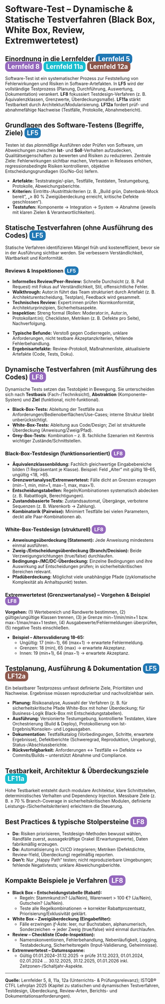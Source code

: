 <h1>Software-Test – Dynamische &amp; Statische Testverfahren (Black Box, White Box, Review, Extremwertetest)</h1>

<h2>
  Einordnung in die Lernfelder
  <span style="background-color:#1f77b4; color:white; padding:4px 8px; border-radius:12px;">Lernfeld 5</span>
  <span style="background-color:#9467bd; color:white; padding:4px 8px; border-radius:12px;">Lernfeld 8</span>
  <span style="background-color:#17becf; color:white; padding:4px 8px; border-radius:12px;">Lernfeld 11a</span>
  <span style="background-color:#8c564b; color:white; padding:4px 8px; border-radius:12px;">Lernfeld 12a</span>
</h2>
<p>Software-Test ist ein systematischer Prozess zur Feststellung von Fehlerwirkungen und Risiken in Software-Artefakten. In <strong>LF5</strong> wird der vollständige Testprozess (Planung, Durchführung, Auswertung, Dokumentation) verankert. <strong>LF8</strong> fokussiert Testdesign-Verfahren (z. B. Äquivalenzklassen, Grenzwerte, Überdeckungsmaße). <strong>LF11a</strong> stärkt Testbarkeit durch Architektur/Modularisierung. <strong>LF12a</strong> fordert prüf- und abnahmefähige Nachweise (Testfälle, Protokolle, Abnahmebericht).</p>

<h2>
  Grundlagen des Software-Testens (Begriffe, Ziele)
  <span style="background-color:#1f77b4; color:white; padding:4px 8px; border-radius:12px;">LF5</span>
</h2>
<p>Testen ist das <em>planmäßige</em> Ausführen oder Prüfen von Software, um Abweichungen zwischen <strong>Ist</strong>- und <strong>Soll</strong>-Verhalten aufzudecken, Qualitätseigenschaften zu bewerten und Risiken zu reduzieren. Zentrale Ziele: Fehlerwirkungen sichtbar machen, Vertrauen in Releases erhöhen, regressionsbedingte Risiken kontrollieren, objektive Entscheidungsgrundlagen (Go/No-Go) liefern.</p>
<ul>
  <li><strong>Artefakte:</strong> Teststrategie/-plan, Testfälle, Testdaten, Testumgebung, Protokolle, Abweichungsberichte.</li>
  <li><strong>Kriterien:</strong> Eintritts-/Austrittskriterien (z. B. „Build grün, Datenbank-Mock bereit“, „&ge; 80 % Zweigüberdeckung erreicht, kritische Defekte geschlossen“).</li>
  <li><strong>Teststufen:</strong> Komponente → Integration → System → Abnahme (jeweils mit klaren Zielen &amp; Verantwortlichkeiten).</li>
</ul>

<h2>
  Statische Testverfahren (ohne Ausführung des Codes)
  <span style="background-color:#1f77b4; color:white; padding:4px 8px; border-radius:12px;">LF5</span>
</h2>
<p>Statische Verfahren identifizieren Mängel früh und kosteneffizient, bevor sie in der Ausführung sichtbar werden. Sie verbessern Verständlichkeit, Wartbarkeit und Konformität.</p>

<h3>
  Reviews &amp; Inspektionen
  <span style="background-color:#1f77b4; color:white; padding:4px 8px; border-radius:12px;">LF5</span>
</h3>
<ul>
  <li><strong>Informelles Review/Peer-Review:</strong> Schnelle Durchsicht (z. B. Pull Request) mit Fokus auf Verständlichkeit, Stil, offensichtliche Fehler.</li>
  <li><strong>Walkthrough:</strong> Autor:in führt das Team strukturiert durch Artefakt (z. B. Architekturentscheidung, Testplan), Feedback wird gesammelt.</li>
  <li><strong>Technisches Review:</strong> Expert:innen prüfen Normkonformität, Architekturprinzipien, Sicherheitsaspekte.</li>
  <li><strong>Inspektion:</strong> Streng formal (Rollen: Moderator:in, Autor:in, Protokollant:in); Checklisten, Metriken (z. B. Defekte pro Seite), Nachverfolgung.</li>
</ul>
<ul>
  <li><strong>Typische Befunde:</strong> Verstoß gegen Codierregeln, unklare Anforderungen, nicht testbare Akzeptanzkriterien, fehlende Fehlerbehandlung.</li>
  <li><strong>Ergebnisartefakte:</strong> Review-Protokoll, Maßnahmenliste, aktualisierte Artefakte (Code, Tests, Doku).</li>
</ul>

<h2>
  Dynamische Testverfahren (mit Ausführung des Codes)
  <span style="background-color:#9467bd; color:white; padding:4px 8px; border-radius:12px;">LF8</span>
</h2>
<p>Dynamische Tests setzen das Testobjekt in Bewegung. Sie unterscheiden sich nach <strong>Testbasis</strong> (Fach-/Techniksicht), <strong>Abstraktion</strong> (Komponente–System) und <strong>Ziel</strong> (funktional, nicht-funktional).</p>
<ul>
  <li><strong>Black-Box-Tests:</strong> Ableitung der Testfälle aus Anforderungen/Bedienoberflächen/Use-Cases; interne Struktur bleibt unberücksichtigt.</li>
  <li><strong>White-Box-Tests:</strong> Ableitung aus Code/Design; Ziel ist strukturelle Überdeckung (Anweisung/Zweig/Pfad).</li>
  <li><strong>Grey-Box-Tests:</strong> Kombination – z. B. fachliche Szenarien mit Kenntnis wichtiger Zustände/Schnittstellen.</li>
</ul>

<h3>
  Black-Box-Testdesign (funktionsorientiert)
  <span style="background-color:#9467bd; color:white; padding:4px 8px; border-radius:12px;">LF8</span>
</h3>
<ul>
  <li><strong>Äquivalenzklassenbildung:</strong> Fachlich gleichwertige Eingabebereiche bilden (1 Repräsentant je Klasse). Beispiel: Feld „Alter“ mit gültig 18–65, ungültig &lt;18, &gt;65.</li>
  <li><strong>Grenzwertanalyse/Extremwertetest:</strong> Fälle dicht an Grenzen erzeugen (min−1, min, min+1, max−1, max, max+1).</li>
  <li><strong>Entscheidungstabellen:</strong> Regeln/Kombinationen systematisch abdecken (z. B. Rabattlogik, Berechtigungen).</li>
  <li><strong>Zustandsbasierte Tests:</strong> Zustandsautomat, Übergänge, verbotene Sequenzen (z. B. Warenkorb → Zahlung).</li>
  <li><strong>Kombinatorik (Pairwise):</strong> Minimiert Testfälle bei vielen Parametern, deckt alle Paar-Kombinationen ab.</li>
</ul>

<h3>
  White-Box-Testdesign (strukturell)
  <span style="background-color:#9467bd; color:white; padding:4px 8px; border-radius:12px;">LF8</span>
</h3>
<ul>
  <li><strong>Anweisungsüberdeckung (Statement):</strong> Jede Anweisung mindestens einmal ausführen.</li>
  <li><strong>Zweig-/Entscheidungsüberdeckung (Branch/Decision):</strong> Beide Verzweigungsrichtungen (true/false) durchlaufen.</li>
  <li><strong>Bedingungs-/MC/DC-Überdeckung:</strong> Einzelne Bedingungen und ihre Auswirkung auf Entscheidungen prüfen; in sicherheitskritischen Bereichen relevant.</li>
  <li><strong>Pfadüberdeckung:</strong> Möglichst viele unabhängige Pfade (zyklomatische Komplexität als Anhaltspunkt) testen.</li>
</ul>

<h3>
  Extremwertetest (Grenzwertanalyse) – Vorgehen &amp; Beispiel
  <span style="background-color:#9467bd; color:white; padding:4px 8px; border-radius:12px;">LF8</span>
</h3>
<p><strong>Vorgehen:</strong> (1) Wertebereich und Randwerte bestimmen, (2) gültige/ungültige Klassen trennen, (3) je Grenze min−1/min/min+1 bzw. max−1/max/max+1 testen, (4) Ausgabewerte/Fehlermeldungen überprüfen, (5) negative Tests einschließen.</p>
<ul>
  <li><strong>Beispiel – Altersvalidierung 18–65:</strong>
    <ul>
      <li>Ungültig: 17 (min−1), 66 (max+1) → erwartete Fehlermeldung.</li>
      <li>Grenzen: 18 (min), 65 (max) → erwartete Akzeptanz.</li>
      <li>Innen: 19 (min+1), 64 (max−1) → erwartete Akzeptanz.</li>
    </ul>
  </li>
</ul>

<h2>
  Testplanung, Ausführung &amp; Dokumentation
  <span style="background-color:#1f77b4; color:white; padding:4px 8px; border-radius:12px;">LF5</span>
  <span style="background-color:#8c564b; color:white; padding:4px 8px; border-radius:12px;">LF12a</span>
</h2>
<p>Ein belastbarer Testprozess umfasst definierte Ziele, Prioritäten und Nachweise. Ergebnisse müssen reproduzierbar und nachvollziehbar sein.</p>
<ul>
  <li><strong>Planung:</strong> Risikoanalyse, Auswahl der Verfahren (z. B. für sicherheitskritische Pfade White-Box mit hoher Überdeckung; für Business-Logik Black-Box mit Entscheidungstabellen).</li>
  <li><strong>Ausführung:</strong> Versionierte Testumgebung, kontrollierte Testdaten, klare Orchestrierung (Build &amp; Deploy), Protokollierung von Ist-Ergebnis/Konsolen- und Logausgaben.</li>
  <li><strong>Dokumentation:</strong> Testfallkatalog (Vorbedingungen, Schritte, erwartete Ergebnisse), Defektberichte (Schweregrad, Reproduktion, Umgebung), Status-/Abschlussberichte.</li>
  <li><strong>Rückverfolgbarkeit:</strong> Anforderungen ↔ Testfälle ↔ Defekte ↔ Commits/Builds – unterstützt Abnahme und Compliance.</li>
</ul>

<h2>
  Testbarkeit, Architektur &amp; Überdeckungsziele
  <span style="background-color:#17becf; color:white; padding:4px 8px; border-radius:12px;">LF11a</span>
</h2>
<p>Hohe Testbarkeit entsteht durch modulare Architektur, klare Schnittstellen, deterministisches Verhalten und Dependency Injection. Messbare Ziele (z. B. &ge; 70 % Branch-Coverage in sicherheitskritischen Modulen, definierte Leistungs-/Sicherheitskriterien) erleichtern die Steuerung.</p>

<h2>
  Best Practices &amp; typische Stolpersteine
  <span style="background-color:#9467bd; color:white; padding:4px 8px; border-radius:12px;">LF8</span>
</h2>
<ul>
  <li><strong>Do:</strong> Risiken priorisieren, Testdesign-Methoden bewusst wählen, Randfälle zuerst, aussagekräftige Orakel (Erwartungswerte), Daten fabrikmäßig erzeugen.</li>
  <li><strong>Do:</strong> Automatisierung in CI/CD integrieren; Metriken (Defektdichte, Review-Yield, Überdeckung) regelmäßig reporten.</li>
  <li><strong>Don’t:</strong> Nur „Happy Path“ testen; nicht reproduzierbare Umgebungen; fehlende Negativtests; unklare Abweichungsberichte.</li>
</ul>

<h2>
  Kompakte Beispiele je Verfahren
  <span style="background-color:#9467bd; color:white; padding:4px 8px; border-radius:12px;">LF8</span>
</h2>
<ul>
  <li><strong>Black Box – Entscheidungstabelle (Rabatt):</strong>
    <ul>
      <li>Regeln: Stammkund:in? (Ja/Nein), Warenwert &gt; 100 €? (Ja/Nein), Gutschein? (Ja/Nein).</li>
      <li>Teste alle Regelkombinationen → korrekter Rabattprozentsatz, Priorisierung/Exklusivität geklärt.</li>
    </ul>
  </li>
  <li><strong>White Box – Zweigüberdeckung (Eingabefilter):</strong>
    <ul>
      <li>Fälle erzwingen <em>if</em>-Äste: leer, nur Buchstaben, alphanumerisch, Sonderzeichen → jeder Zweig (true/false) wird einmal durchlaufen.</li>
    </ul>
  </li>
  <li><strong>Review – Checkliste (Code-Inspektion):</strong>
    <ul>
      <li>Namenskonventionen, Fehlerbehandlung, Nebenläufigkeit, Logging, Testabdeckung, Sicherheitsregeln (Input-Validierung, Geheimnisse).</li>
    </ul>
  </li>
  <li><strong>Extremwertetest – Datumsspanne:</strong>
    <ul>
      <li>Gültig 01.01.2024–31.12.2025 → prüfe 31.12.2023, 01.01.2024, 02.01.2024 … 30.12.2025, 31.12.2025, 01.01.2026 inkl. Zeitzonen-/Schaltjahr-Aspekte.</li>
    </ul>
  </li>
</ul>

<hr/>
<p><strong>Quelle:</strong> Lernfelder 5, 8, 11a, 12a (Unterrichts- &amp; Prüfungsrelevanz); ISTQB® CTFL Lehrplan 2025 (Kapitel zu statischen und dynamischen Testverfahren, Testdesign, Überdeckung, Review-Arten, Berichts- und Dokumentationsanforderungen).</p>
